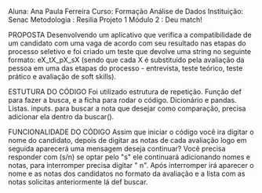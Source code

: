 Aluna: Ana Paula Ferreira
Curso: Formação Análise de Dados
Instituição: Senac
Metodologia : Resilia
Projeto 1 Módulo 2 : Deu match!

PROPOSTA
Desenvolvendo um aplicativo que verifica a compatibilidade
de um candidato com uma vaga de acordo com seu resultado nas etapas do
processo seletivo e foi criado um teste que devolve uma string no seguinte formato:
eX_tX_pX_sX (sendo que cada X é substituído pela avaliação da pessoa em
uma das etapas do processo - entrevista, teste teórico, teste prático e
avaliação de soft skills).

ESTUTURA DO CÓDIGO
Foi utilizado estrutura de repetição.
Função def para fazer a busca, e a ficha para rodar o código.
Dicionário e pandas.
Listas.
inputs.
para buscar a nota que desejar como comparação, precisa adicionar ela dentro da buscar().

FUNCIONALIDADE DO CÓDIGO
Assim que iniciar o código você ira digitar o nome do candidato, depois de digitar as notas de cada avaliação logo em seguida aparecerá uma mensagem deseja continuar? Você precisa responder com (s/n) se optar pelo "s" ele continuará adicionando nomes e notas,  para interromper precisa digitar " n". Após interromper irá aparecer  o nome e as notas dos candidatos no formato da avaliação e a lista com as notas solicitas anteriormente lá def buscar.


